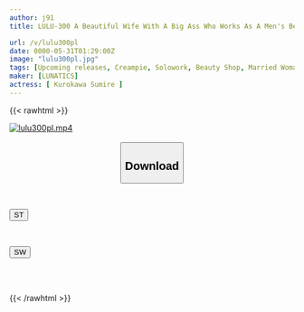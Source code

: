 ```yaml
---
author: j91
title: LULU-300 A Beautiful Wife With A Big Ass Who Works As A Men's Beauty Salon At Home Has Her Eye On The Huge Balls That Have Come Out Of Her Paper Pants And Have The Highest Testicular Full-function Rate In Japan, So She Has Sex With Him, Squeezing Out An Endless Fountain Of Sperm And Ejaculating, No Matter How Many Times He Ejaculates. Sumire Kurokawa

url: /v/lulu300pl
date: 0000-05-31T01:29:00Z
image: "lulu300pl.jpg"
tags: [Upcoming releases, Creampie, Solowork, Beauty Shop, Married Woman, Slender	]
maker: [LUNATICS]
actress: [ Kurokawa Sumire ]
---
```



{{< rawhtml >}}

<div class="video" data-videoid="pending_link.html">
    <a href="javascript:;">
        <img src="/v/lulu300pl/lulu300pl.jpg" width="WIDTH" height="HEIGHT" alt="lulu300pl.mp4" loading="lazy">
    </a>
</div>

<script type="text/javascript" src="https://j91.asia/asset/on-demand-pend.js"></script>

<br>
  <link rel="stylesheet" href="https://j91.asia/asset/bs5.css">
  
  <center>
  <button class="btn btn-primary" type="button" data-bs-toggle="collapse" data-bs-target=".multi-collapse" aria-expanded="false" aria-controls="multiCollapseExample1 multiCollapseExample2"><h2>Download</h2></button></center>
</p>
<div class="row">
  <div class="col">
    <div class="collapse multi-collapse" id="multiCollapseExample1">
      <div class="card card-body">
	      	      <br>
<div class="buttons">  
<p><a href="https://j91.asia/pending_link.html" target="_blank"><button class="btn-hover color-3"><i class="fa fa-download"></i> ST</button></a></p></div>
    </div>
  </div>
</div>
  <div class="col">
    <div class="collapse multi-collapse" id="multiCollapseExample2">
      <div class="card card-body">
	      <br>
<div class="buttons">
<p><a href="https://j91.asia/pending_link.html" target="_blank"><button class="btn-hover color-2"><i class="fa fa-download"></i> SW</button></a></p></div>
<br><br>
      </div>
    </div>
  </div>
</div>

{{< /rawhtml >}}